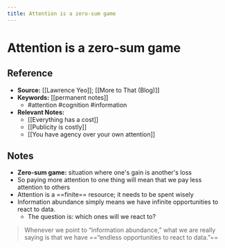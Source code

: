 ```yaml
---
title: Attention is a zero-sum game
---
```

# Attention is a zero-sum game

## Reference
- **Source:** [[Lawrence Yeo]]; [[More to That (Blog)]]
- **Keywords:** [[permanent notes]]
	- #attention #cognition #information
- **Relevant Notes:**
	- [[Everything has a cost]]
	- [[Publicity is costly]]
	- [[You have agency over your own attention]]
## Notes
- **Zero-sum game:** situation where one's gain is another's loss
- So paying more attention to one thing will mean that we pay less attention to others
- Attention is a ==finite== resource; it needs to be spent wisely
- Information abundance simply means we have infinite opportunities to react to data.
	- The question is: which ones will we react to?

>Whenever we point to “information abundance,” what we are really saying is that we have ==“endless opportunities to react to data.”==
